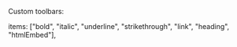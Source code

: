 Custom toolbars:

items: ["bold", "italic", "underline", "strikethrough", "link", "heading", "htmlEmbed"],

